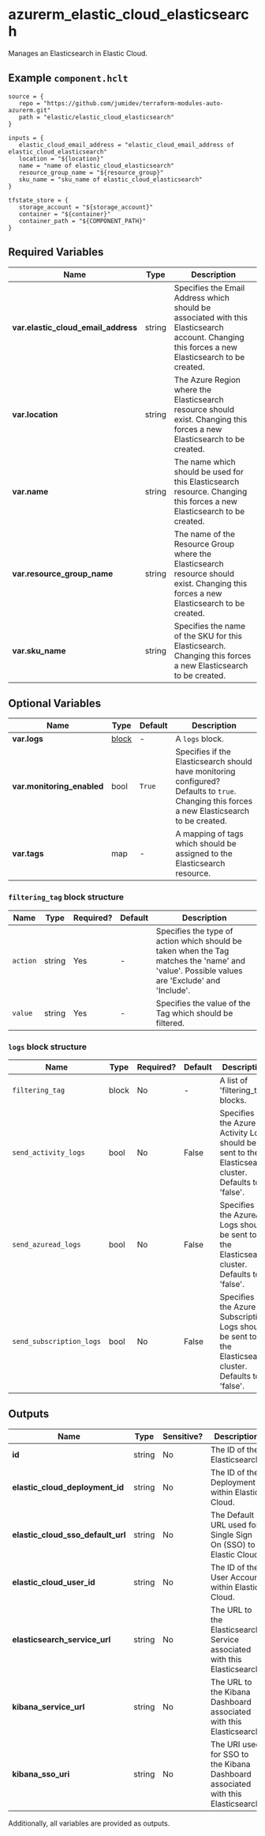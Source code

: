 # azurerm_elastic_cloud_elasticsearch

Manages an Elasticsearch in Elastic Cloud.

## Example `component.hclt`

```hcl
source = {
   repo = "https://github.com/jumidev/terraform-modules-auto-azurerm.git" 
   path = "elastic/elastic_cloud_elasticsearch" 
}

inputs = {
   elastic_cloud_email_address = "elastic_cloud_email_address of elastic_cloud_elasticsearch" 
   location = "${location}" 
   name = "name of elastic_cloud_elasticsearch" 
   resource_group_name = "${resource_group}" 
   sku_name = "sku_name of elastic_cloud_elasticsearch" 
}

tfstate_store = {
   storage_account = "${storage_account}" 
   container = "${container}" 
   container_path = "${COMPONENT_PATH}" 
}

```

## Required Variables

| Name | Type |  Description |
| ---- | --------- |  ----------- |
| **var.elastic_cloud_email_address** | string |  Specifies the Email Address which should be associated with this Elasticsearch account. Changing this forces a new Elasticsearch to be created. | 
| **var.location** | string |  The Azure Region where the Elasticsearch resource should exist. Changing this forces a new Elasticsearch to be created. | 
| **var.name** | string |  The name which should be used for this Elasticsearch resource. Changing this forces a new Elasticsearch to be created. | 
| **var.resource_group_name** | string |  The name of the Resource Group where the Elasticsearch resource should exist. Changing this forces a new Elasticsearch to be created. | 
| **var.sku_name** | string |  Specifies the name of the SKU for this Elasticsearch. Changing this forces a new Elasticsearch to be created. | 

## Optional Variables

| Name | Type |  Default  |  Description |
| ---- | --------- |  ----------- | ----------- |
| **var.logs** | [block](#logs-block-structure) |  -  |  A `logs` block. | 
| **var.monitoring_enabled** | bool |  `True`  |  Specifies if the Elasticsearch should have monitoring configured? Defaults to `true`. Changing this forces a new Elasticsearch to be created. | 
| **var.tags** | map |  -  |  A mapping of tags which should be assigned to the Elasticsearch resource. | 

### `filtering_tag` block structure

| Name | Type | Required? | Default | Description |
| ---- | ---- | --------- | ------- | ----------- |
| `action` | string | Yes | - | Specifies the type of action which should be taken when the Tag matches the 'name' and 'value'. Possible values are 'Exclude' and 'Include'. |
| `value` | string | Yes | - | Specifies the value of the Tag which should be filtered. |

### `logs` block structure

| Name | Type | Required? | Default | Description |
| ---- | ---- | --------- | ------- | ----------- |
| `filtering_tag` | block | No | - | A list of 'filtering_tag' blocks. |
| `send_activity_logs` | bool | No | False | Specifies if the Azure Activity Logs should be sent to the Elasticsearch cluster. Defaults to 'false'. |
| `send_azuread_logs` | bool | No | False | Specifies if the AzureAD Logs should be sent to the Elasticsearch cluster. Defaults to 'false'. |
| `send_subscription_logs` | bool | No | False | Specifies if the Azure Subscription Logs should be sent to the Elasticsearch cluster. Defaults to 'false'. |



## Outputs

| Name | Type | Sensitive? | Description |
| ---- | ---- | --------- | --------- |
| **id** | string | No  | The ID of the Elasticsearch. | 
| **elastic_cloud_deployment_id** | string | No  | The ID of the Deployment within Elastic Cloud. | 
| **elastic_cloud_sso_default_url** | string | No  | The Default URL used for Single Sign On (SSO) to Elastic Cloud. | 
| **elastic_cloud_user_id** | string | No  | The ID of the User Account within Elastic Cloud. | 
| **elasticsearch_service_url** | string | No  | The URL to the Elasticsearch Service associated with this Elasticsearch. | 
| **kibana_service_url** | string | No  | The URL to the Kibana Dashboard associated with this Elasticsearch. | 
| **kibana_sso_uri** | string | No  | The URI used for SSO to the Kibana Dashboard associated with this Elasticsearch. | 

Additionally, all variables are provided as outputs.
